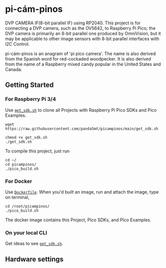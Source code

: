 # pi-cám-pinos
DVP CAMERA IF(8-bit parallel IF) using RP2040.
This project is for connecting a DVP camera, such as the OV5642, to Raspberry Pi Pico; the DVP camera is primarily an 8-bit parallel one produced by OmniVision, but it may be applicable to other image sensors with 8-bit parallel interfaces with I2C Control.

pi-cám-pinos is an anagram of 'pi pico camera'.
The name is also derived from the Spanish word for red-cockaded woodpecker.
It is also derived from the name of a Raspberry mixed candy popular in the United States and Canada.
## Getting Started
### For Raspberry Pi 3/4
Use <code>[get_sdk.sh](get_sdk.sh)</code> to clone all Projects with Raspberry Pi Pico SDKs and Pico Examples.

```
wget https://raw.githubusercontent.com/panda5mt/picampinos/main/get_sdk.sh

chmod +x get_sdk.sh
./get_sdk.sh
```
To compile this project, just run
```
cd ~/
cd picampinos/
./pico_build.sh
```

### For Docker
Use <code>[Dockerfile](Dockerfile)</code>.
When you'd built an image, run and attach the image, type on terminal,
```
cd /root/picampinos/
./pico_build.sh
```
The docker image contains this Project, Pico SDKs, and Pico Examples.


### On your local CLI
Get ideas to see <code>[get_sdk.sh](get_sdk.sh)</code>.

## Hardware settings